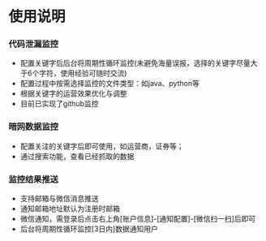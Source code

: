 # 使用说明

### 代码泄漏监控 

- 配置关键字后后台将周期性循环监控(未避免海量误报，选择的关键字尽量大于6个字符，使用经验可随时交流)
- 配置过程中按需选择监控的文件类型：如java、python等
- 根据关键字的运营效果优化与调整
- 目前已实现了github监控

### 暗网数据监控 

- 配置关注的关键字后即可使用，如运营商，证券等；
- 通过搜索功能，查看已经抓取的数据

### 监控结果推送

- 支持邮箱与微信消息推送
- 通知邮箱地址默认为注册时邮箱
- 微信通知，需登录后点击右上角[账户信息]-[通知配置]-[微信扫一扫]后即可
- 后台将周期性循环监控[3日内]数据通知用户
